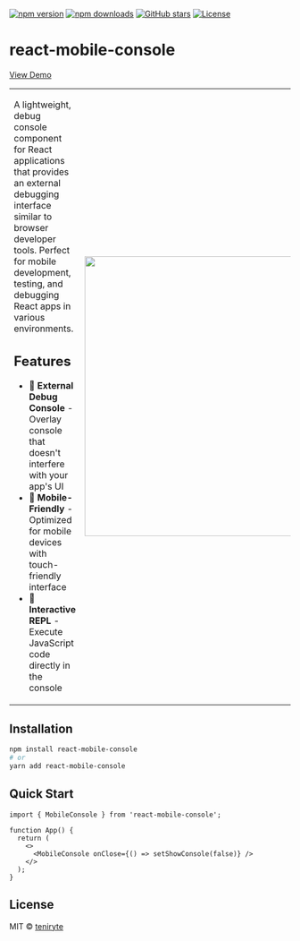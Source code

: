 [![npm version](https://img.shields.io/npm/v/react-mobile-console.svg?color=blue)](https://www.npmjs.com/package/react-mobile-console) [![npm downloads](https://img.shields.io/npm/dm/react-mobile-console.svg?color=brightgreen)](https://www.npmjs.com/package/react-mobile-console) [![GitHub stars](https://img.shields.io/github/stars/teniryte/react-mobile-console?style=social)](https://github.com/teniryte/react-mobile-console) [![License](https://img.shields.io/github/license/teniryte/react-mobile-console)](LICENSE)

# react-mobile-console

<a href="https://mobile-console.teniryte.ru">View Demo</a>

<table>
<tr>
<td width="60%" valign="top">

A lightweight, debug console component for React applications that provides an external debugging interface similar to browser developer tools. Perfect for mobile development, testing, and debugging React apps in various environments.

## Features

- 🚀 **External Debug Console** - Overlay console that doesn't interfere with your app's UI
- 📱 **Mobile-Friendly** - Optimized for mobile devices with touch-friendly interface
- 🔧 **Interactive REPL** - Execute JavaScript code directly in the console


</td>
<td width="40%" align="center">

<img src="https://mobile-console.teniryte.ru/demo.png" width="500">

</td>
</tr>
</table>


## Installation

```bash
npm install react-mobile-console
# or
yarn add react-mobile-console
```

## Quick Start

```tsx
import { MobileConsole } from 'react-mobile-console';

function App() {
  return (
    <>
      <MobileConsole onClose={() => setShowConsole(false)} />
    </>
  );
}
```

## License

MIT © [teniryte](https://github.com/teniryte)
